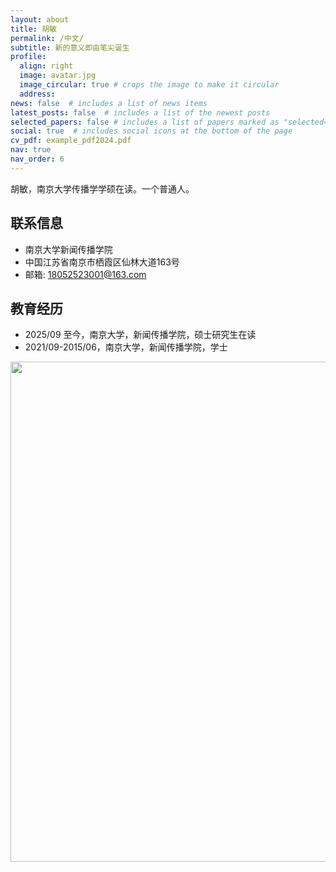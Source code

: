 ```yaml
---
layout: about
title: 胡敏
permalink: /中文/
subtitle: 新的意义即由笔尖诞生
profile:
  align: right
  image: avatar.jpg
  image_circular: true # crops the image to make it circular
  address:
news: false  # includes a list of news items
latest_posts: false  # includes a list of the newest posts
selected_papers: false # includes a list of papers marked as "selected={true}"
social: true  # includes social icons at the bottom of the page
cv_pdf: example_pdf2024.pdf
nav: true
nav_order: 6
---
```



胡敏，南京大学传播学学硕在读。一个普通人。

## 联系信息
- 南京大学新闻传播学院
- 中国江苏省南京市栖霞区仙林大道163号
- 邮箱: 18052523001@163.com

## 教育经历
- 2025/09 至今，南京大学，新闻传播学院，硕士研究生在读
- 2021/09-2015/06，南京大学，新闻传播学院，学士


<a href="https://github.com/humin030/humin030.github.io/edit/master/_pages/%E4%B8%AD%E6%96%87.md">
  <img src="https://user-images.githubusercontent.com/543384/192227995-fdb3a693-2f68-4dc4-b9bd-06053066322f.png" width = "800" align="middle" />
</a>
